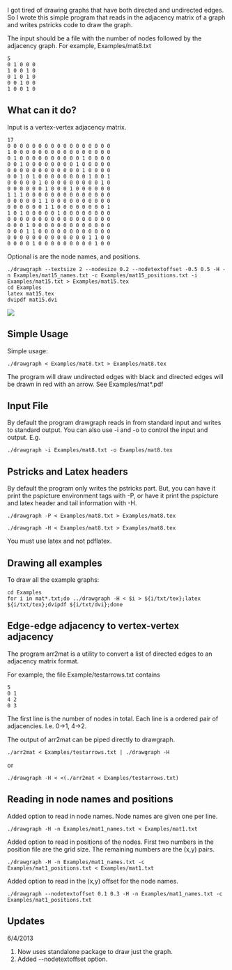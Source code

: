 
I got tired of drawing graphs that have both directed and undirected edges. So
I wrote this simple program that reads in the adjacency matrix of a graph and
writes pstricks code to draw the graph.

The input should be a file with the number of nodes followed by the adjacency
graph. For example, Examples/mat8.txt

    5
    0 1 0 0 0
    1 0 0 1 0
    0 1 0 1 0
    0 0 1 0 0
    1 0 0 1 0

## What can it do?

Input is a vertex-vertex adjacency matrix.

    17
    0 0 0 0 0 0 0 0 0 0 0 0 0 0 0 0 0 
    1 0 0 0 0 0 0 0 0 0 0 0 0 0 0 0 0 
    0 1 0 0 0 0 0 0 0 0 0 0 1 0 0 0 0 
    0 0 1 0 0 0 0 0 0 0 0 1 0 0 0 0 0 
    0 0 0 0 0 0 0 0 0 0 0 0 1 0 0 0 0 
    0 0 1 0 1 0 0 0 0 0 0 0 0 1 0 0 1 
    0 0 0 0 0 1 0 0 0 0 0 0 0 0 0 1 0 
    0 0 0 0 0 0 1 0 0 0 1 0 0 0 0 0 0 
    1 1 1 0 0 0 0 0 0 0 0 0 0 0 0 0 0 
    0 0 0 0 0 1 1 0 0 0 0 0 0 0 0 0 0 
    0 0 0 0 0 0 1 1 0 0 0 0 0 0 0 0 1 
    1 0 1 0 0 0 0 0 1 0 0 0 0 0 0 0 0 
    0 0 0 0 0 0 0 0 0 0 0 0 0 0 0 0 0 
    0 0 0 1 0 0 0 0 0 0 0 0 0 0 0 0 0 
    0 0 0 1 1 0 0 0 0 0 0 0 0 0 0 0 0 
    0 0 0 0 0 0 0 0 0 0 0 0 0 1 1 0 0 
    0 0 0 0 1 0 0 0 0 0 0 0 0 0 1 0 0 

Optional is are the node names, and positions.

    ./drawgraph --textsize 2 --nodesize 0.2 --nodetextoffset -0.5 0.5 -H -n Examples/mat15_names.txt -c Examples/mat15_positions.txt -i Examples/mat15.txt > Examples/mat15.tex
    cd Examples
    latex mat15.tex
    dvipdf mat15.dvi

![](https://raw.github.com/dchaws/DrawGraph/master/Examples/mat15.png)

## Simple Usage
Simple usage:

    ./drawgraph < Examples/mat8.txt > Examples/mat8.tex

The program will draw undirected edges with black and directed edges will be
drawn in red with an arrow. See Examples/mat*.pdf

## Input File
By default the program drawgraph reads in from standard input and writes to
standard output. You can also use -i and -o to control the input and output.
E.g.

    ./drawgraph -i Examples/mat8.txt -o Examples/mat8.tex

## Pstricks and Latex headers
By default the program only writes the pstricks part. But, you can have it
print the pspicture environment tags with -P, or have it print the pspicture
and latex header and tail information with -H.

    ./drawgraph -P < Examples/mat8.txt > Examples/mat8.tex

    ./drawgraph -H < Examples/mat8.txt > Examples/mat8.tex

You must use latex and not pdflatex.

## Drawing all examples
To draw all the example graphs:

    cd Examples
    for i in mat*.txt;do ../drawgraph -H < $i > ${i/txt/tex};latex ${i/txt/tex};dvipdf ${i/txt/dvi};done

## Edge-edge adjacency to vertex-vertex adjacency
The program arr2mat is a utility to convert a list of directed edges to
an adjacency matrix format.

For example, the file Example/testarrows.txt contains

    5
    0 1
    4 2
    0 3

The first line is the number of nodes in total. Each line is a
ordered pair of adjacencies. I.e. 0->1, 4->2.

The output of arr2mat can be piped directly to drawgraph.

    ./arr2mat < Examples/testarrows.txt | ./drawgraph -H

or

    ./drawgraph -H < <(./arr2mat < Examples/testarrows.txt) 

## Reading in node names and positions

Added option to read in node names. Node names are given one per line.

    ./drawgraph -H -n Examples/mat1_names.txt < Examples/mat1.txt

Added option to read in positions of the nodes. First two numbers in the position
file are the grid size. The remaining numbers are the (x,y) pairs.

    ./drawgraph -H -n Examples/mat1_names.txt -c Examples/mat1_positions.txt < Examples/mat1.txt

Added option to read in the (x,y) offset for the node names.

    ./drawgraph --nodetextoffset 0.1 0.3 -H -n Examples/mat1_names.txt -c Examples/mat1_positions.txt

## Updates 

6/4/2013

1. Now uses standalone package to draw just the graph.
2. Added --nodetextoffset option.
